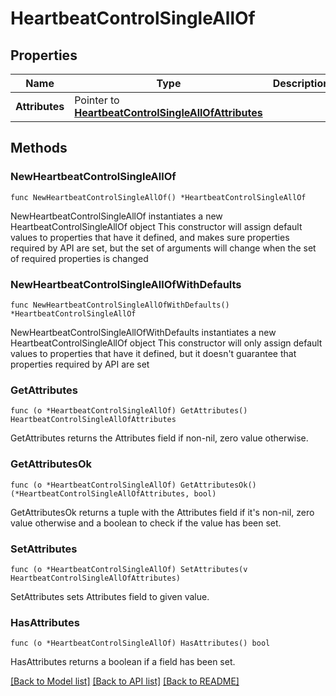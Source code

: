 # HeartbeatControlSingleAllOf

## Properties

Name | Type | Description | Notes
------------ | ------------- | ------------- | -------------
**Attributes** | Pointer to [**HeartbeatControlSingleAllOfAttributes**](HeartbeatControlSingleAllOfAttributes.md) |  | [optional] 

## Methods

### NewHeartbeatControlSingleAllOf

`func NewHeartbeatControlSingleAllOf() *HeartbeatControlSingleAllOf`

NewHeartbeatControlSingleAllOf instantiates a new HeartbeatControlSingleAllOf object
This constructor will assign default values to properties that have it defined,
and makes sure properties required by API are set, but the set of arguments
will change when the set of required properties is changed

### NewHeartbeatControlSingleAllOfWithDefaults

`func NewHeartbeatControlSingleAllOfWithDefaults() *HeartbeatControlSingleAllOf`

NewHeartbeatControlSingleAllOfWithDefaults instantiates a new HeartbeatControlSingleAllOf object
This constructor will only assign default values to properties that have it defined,
but it doesn't guarantee that properties required by API are set

### GetAttributes

`func (o *HeartbeatControlSingleAllOf) GetAttributes() HeartbeatControlSingleAllOfAttributes`

GetAttributes returns the Attributes field if non-nil, zero value otherwise.

### GetAttributesOk

`func (o *HeartbeatControlSingleAllOf) GetAttributesOk() (*HeartbeatControlSingleAllOfAttributes, bool)`

GetAttributesOk returns a tuple with the Attributes field if it's non-nil, zero value otherwise
and a boolean to check if the value has been set.

### SetAttributes

`func (o *HeartbeatControlSingleAllOf) SetAttributes(v HeartbeatControlSingleAllOfAttributes)`

SetAttributes sets Attributes field to given value.

### HasAttributes

`func (o *HeartbeatControlSingleAllOf) HasAttributes() bool`

HasAttributes returns a boolean if a field has been set.


[[Back to Model list]](../README.md#documentation-for-models) [[Back to API list]](../README.md#documentation-for-api-endpoints) [[Back to README]](../README.md)


